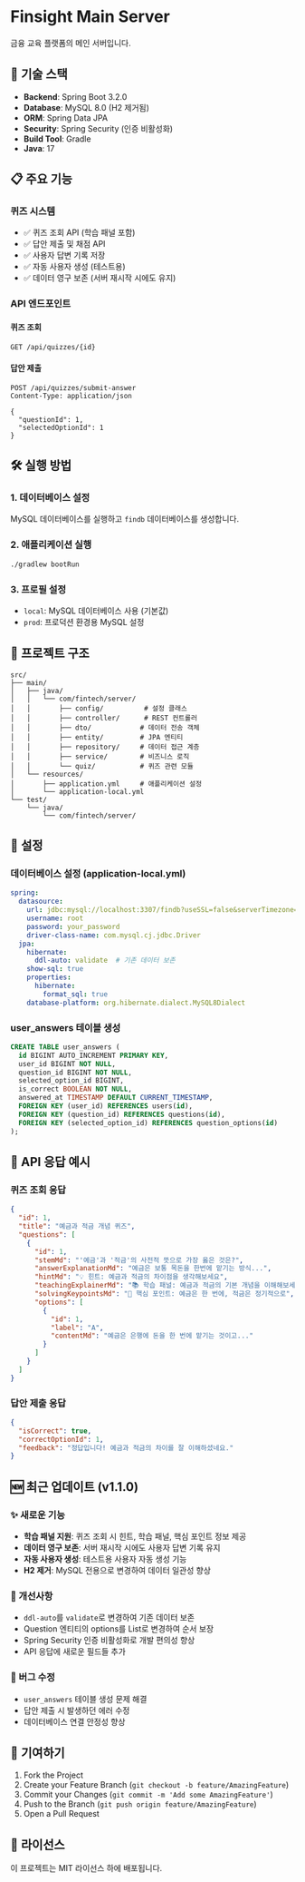 # Finsight Main Server

금융 교육 플랫폼의 메인 서버입니다.

## 🚀 기술 스택

- **Backend**: Spring Boot 3.2.0
- **Database**: MySQL 8.0 (H2 제거됨)
- **ORM**: Spring Data JPA
- **Security**: Spring Security (인증 비활성화)
- **Build Tool**: Gradle
- **Java**: 17

## 📋 주요 기능

### 퀴즈 시스템
- ✅ 퀴즈 조회 API (학습 패널 포함)
- ✅ 답안 제출 및 채점 API
- ✅ 사용자 답변 기록 저장
- ✅ 자동 사용자 생성 (테스트용)
- ✅ 데이터 영구 보존 (서버 재시작 시에도 유지)

### API 엔드포인트

#### 퀴즈 조회
```
GET /api/quizzes/{id}
```

#### 답안 제출
```
POST /api/quizzes/submit-answer
Content-Type: application/json

{
  "questionId": 1,
  "selectedOptionId": 1
}
```

## 🛠️ 실행 방법

### 1. 데이터베이스 설정
MySQL 데이터베이스를 실행하고 `findb` 데이터베이스를 생성합니다.

### 2. 애플리케이션 실행
```bash
./gradlew bootRun
```

### 3. 프로필 설정
- `local`: MySQL 데이터베이스 사용 (기본값)
- `prod`: 프로덕션 환경용 MySQL 설정

## 📁 프로젝트 구조

```
src/
├── main/
│   ├── java/
│   │   └── com/fintech/server/
│   │       ├── config/          # 설정 클래스
│   │       ├── controller/      # REST 컨트롤러
│   │       ├── dto/            # 데이터 전송 객체
│   │       ├── entity/         # JPA 엔티티
│   │       ├── repository/     # 데이터 접근 계층
│   │       ├── service/        # 비즈니스 로직
│   │       └── quiz/           # 퀴즈 관련 모듈
│   └── resources/
│       ├── application.yml     # 애플리케이션 설정
│       └── application-local.yml
└── test/
    └── java/
        └── com/fintech/server/
```

## 🔧 설정

### 데이터베이스 설정 (application-local.yml)
```yaml
spring:
  datasource:
    url: jdbc:mysql://localhost:3307/findb?useSSL=false&serverTimezone=UTC&characterEncoding=UTF-8
    username: root
    password: your_password
    driver-class-name: com.mysql.cj.jdbc.Driver
  jpa:
    hibernate:
      ddl-auto: validate  # 기존 데이터 보존
    show-sql: true
    properties:
      hibernate:
        format_sql: true
    database-platform: org.hibernate.dialect.MySQL8Dialect
```

### user_answers 테이블 생성
```sql
CREATE TABLE user_answers (
  id BIGINT AUTO_INCREMENT PRIMARY KEY,
  user_id BIGINT NOT NULL,
  question_id BIGINT NOT NULL,
  selected_option_id BIGINT,
  is_correct BOOLEAN NOT NULL,
  answered_at TIMESTAMP DEFAULT CURRENT_TIMESTAMP,
  FOREIGN KEY (user_id) REFERENCES users(id),
  FOREIGN KEY (question_id) REFERENCES questions(id),
  FOREIGN KEY (selected_option_id) REFERENCES question_options(id)
);
```

## 📝 API 응답 예시

### 퀴즈 조회 응답
```json
{
  "id": 1,
  "title": "예금과 적금 개념 퀴즈",
  "questions": [
    {
      "id": 1,
      "stemMd": "'예금'과 '적금'의 사전적 뜻으로 가장 옳은 것은?",
      "answerExplanationMd": "예금은 보통 목돈을 한번에 맡기는 방식...",
      "hintMd": "💡 힌트: 예금과 적금의 차이점을 생각해보세요",
      "teachingExplainerMd": "📚 학습 패널: 예금과 적금의 기본 개념을 이해해보세요",
      "solvingKeypointsMd": "🔑 핵심 포인트: 예금은 한 번에, 적금은 정기적으로",
      "options": [
        {
          "id": 1,
          "label": "A",
          "contentMd": "예금은 은행에 돈을 한 번에 맡기는 것이고..."
        }
      ]
    }
  ]
}
```

### 답안 제출 응답
```json
{
  "isCorrect": true,
  "correctOptionId": 1,
  "feedback": "정답입니다! 예금과 적금의 차이를 잘 이해하셨네요."
}
```

## 🆕 최근 업데이트 (v1.1.0)

### ✨ 새로운 기능
- **학습 패널 지원**: 퀴즈 조회 시 힌트, 학습 패널, 핵심 포인트 정보 제공
- **데이터 영구 보존**: 서버 재시작 시에도 사용자 답변 기록 유지
- **자동 사용자 생성**: 테스트용 사용자 자동 생성 기능
- **H2 제거**: MySQL 전용으로 변경하여 데이터 일관성 향상

### 🔧 개선사항
- `ddl-auto`를 `validate`로 변경하여 기존 데이터 보존
- Question 엔티티의 options를 List로 변경하여 순서 보장
- Spring Security 인증 비활성화로 개발 편의성 향상
- API 응답에 새로운 필드들 추가

### 🐛 버그 수정
- `user_answers` 테이블 생성 문제 해결
- 답안 제출 시 발생하던 에러 수정
- 데이터베이스 연결 안정성 향상

## 🤝 기여하기

1. Fork the Project
2. Create your Feature Branch (`git checkout -b feature/AmazingFeature`)
3. Commit your Changes (`git commit -m 'Add some AmazingFeature'`)
4. Push to the Branch (`git push origin feature/AmazingFeature`)
5. Open a Pull Request

## 📄 라이선스

이 프로젝트는 MIT 라이선스 하에 배포됩니다.